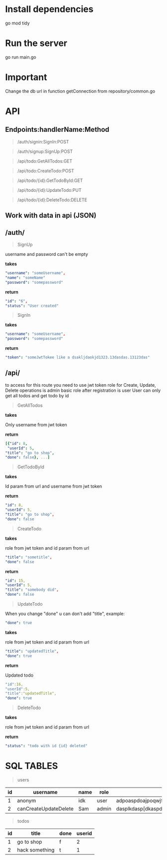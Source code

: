 # Install dependencies
go mod tidy

# Run the server
go run main.go

# Important

Change the db url in function getConnection from repository/common.go

# API

## Endpoints:handlerName:Method
> /auth/signin:SignIn:POST

> /auth/signup:SignUp:POST

> /api/todo:GetAllTodos:GET

> /api/todo:CreateTodo:POST

> /api/todo/{id}:GetTodoById:GET

> /api/todo/{id}:UpdateTodo:PUT

> /api/todo/{id}:DeleteTodo:DELETE

## Work with data in api (JSON)

## /auth/

>SignUp 

username and password can't be empty


**takes**

```yaml
"username": "someUsername",
"name": "someName"
"password": "somepassword"
```
**return**

```yaml
"id": "6",
"status": "User created"
```

>SignIn

**takes**

```yaml
"username": "someUsername",
"password": "somepassword"
```

**return**

```yaml
"token": "someJwtTokee like a dsakljdaokjd1323.13dasdas.13123das"
```

## /api/

to access for this route you need to use jwt token
role for Create, Update, Delete operations is admin
basic role after registration is user
User can only get all todos and get todo by id

>GetAllTodos

**takes**

Only username from jwt token

**return**

```yaml
[{"id": 8,
 "userId": 5,
"title": "go to shop",
"done": false}, ...]
```

>GetTodoById

**takes**

Id param from url and username from jwt token

**return**

```yaml
"id": 8,
"userId": 5,
"title": "go to shop",
"done": false
```

>CreateTodo

**takes**

role from jwt token and id param from url

```yaml
"title": "sometitle",
"done": false
```

**return**

```yaml
"id": 15,
"userId": 5,
"title": "somebody did",
"done": false
```

>UpdateTodo

When you change "done" u can don't add "title", example:

```yaml
"done": true
```


**takes**

role from jwt token and id param from url

```yaml
"title": "updatedTitle",
"done": true
```

**return**

Updated todo

```yaml
"id":16,
"userId":5,
"title":"updatedTitle",
"done": true
```

>DeleteTodo

**takes**

role from jwt token and id param from url

**return**

```yaml
"status": "todo with id {id} deleted"
```

# SQL TABLES

>users

| id | username              | name | role  | password                                          |
|----|-----------------------|------|-------|---------------------------------------------------|
| 1  | anonym                | idk  | user  | adpoaspdoajpoqwjfoiwh12312po4j1ojiojopifdsjfpsdoi |
| 2  | canCreateUpdateDelete | Sam  | admin | dasplkdasp[dkaspdkpaosdkopas                      |

> todos

| id | title          | done | userid |
|----|----------------|------|--------|
| 1  | go to shop     | f    | 2      |
| 2  | hack something | t    | 1      |
